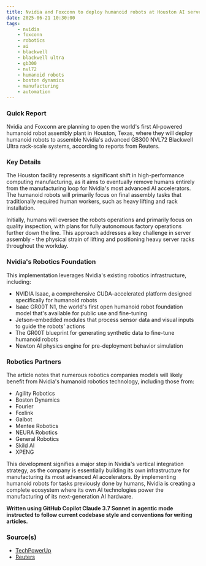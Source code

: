 ```yaml
---
title: Nvidia and Foxconn to deploy humanoid robots at Houston AI server plant
date: 2025-06-21 10:30:00
tags:
    - nvidia
    - foxconn
    - robotics
    - ai
    - blackwell
    - blackwell ultra
    - gb300
    - nvl72
    - humanoid robots
    - boston dynamics
    - manufacturing
    - automation
---
```


### Quick Report

Nvidia and Foxconn are planning to open the world\'s first AI-powered humanoid robot assembly plant in Houston, Texas, where they will deploy humanoid robots to assemble Nvidia\'s advanced GB300 NVL72 Blackwell Ultra rack-scale systems, according to reports from Reuters.
<!-- more -->

### Key Details

The Houston facility represents a significant shift in high-performance computing manufacturing, as it aims to eventually remove humans entirely from the manufacturing loop for Nvidia\'s most advanced AI accelerators. The humanoid robots will primarily focus on final assembly tasks that traditionally required human workers, such as heavy lifting and rack installation.

Initially, humans will oversee the robots operations and primarily focus on quality inspection, with plans for fully autonomous factory operations further down the line. This approach addresses a key challenge in server assembly - the physical strain of lifting and positioning heavy server racks throughout the workday.

### Nvidia\'s Robotics Foundation

This implementation leverages Nvidia\'s existing robotics infrastructure, including:

- NVIDIA Isaac, a comprehensive CUDA-accelerated platform designed specifically for humanoid robots
- Isaac GR00T N1, the world\'s first open humanoid robot foundation model that\'s available for public use and fine-tuning
- Jetson-embedded modules that process sensor data and visual inputs to guide the robots' actions
- The GR00T blueprint for generating synthetic data to fine-tune humanoid robots
- Newton AI physics engine for pre-deployment behavior simulation

### Robotics Partners

The article notes that numerous robotics companies models will likely benefit from Nvidia\'s humanoid robotics technology, including those from:

- Agility Robotics
- Boston Dynamics
- Fourier
- Foxlink
- Galbot
- Mentee Robotics
- NEURA Robotics
- General Robotics
- Skild AI
- XPENG

This development signifies a major step in Nvidia\'s vertical integration strategy, as the company is essentially building its own infrastructure for manufacturing its most advanced AI accelerators. By implementing humanoid robots for tasks previously done by humans, Nvidia is creating a complete ecosystem where its own AI technologies power the manufacturing of its next-generation AI hardware.

**Written using GitHub Copilot Claude 3.7 Sonnet in agentic mode instructed to follow current codebase style and conventions for writing articles.**

### Source(s)

- [TechPowerUp][def]
- [Reuters][def2]

[def]: https://www.techpowerup.com/338195/humanoid-robots-to-assemble-nvidias-gb300-nvl72-blackwell-ultra
[def2]: https://www.reuters.com/world/china/nvidia-foxconn-talks-deploy-humanoid-robots-houston-ai-server-making-plant-2025-06-20/
